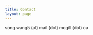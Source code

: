 ```yaml
---
title: Contact
layout: page
---
```

<i class="fa fa-envelope"> </i> song.wang5 (at) mail (dot) mcgill (dot) ca
